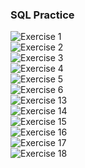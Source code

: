 ### SQL Practice
![Exercise 1](401/1)\
![Exercise 2](401/2)\
![Exercise 3](401/3)\
![Exercise 4](401/4)\
![Exercise 5](401/5)\
![Exercise 6](401/6)\
![Exercise 13](401/13)\
![Exercise 14](401/14)\
![Exercise 15](401/15)\
![Exercise 16](401/16)\
![Exercise 17](401/17)\
![Exercise 18](401/18)